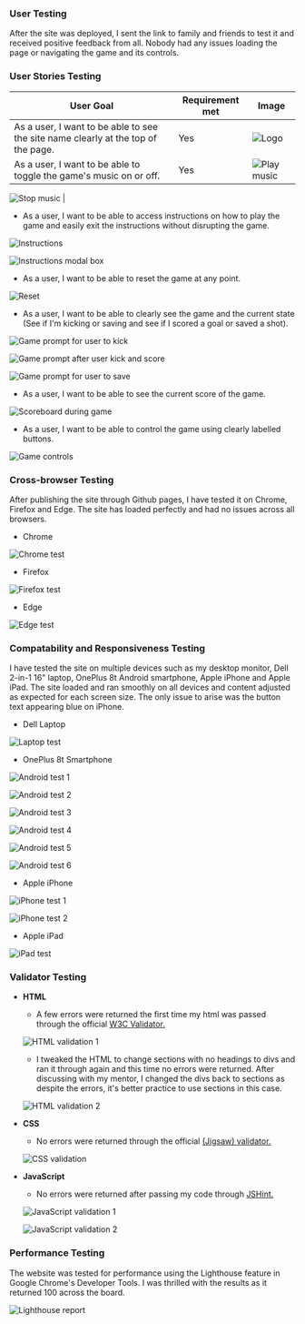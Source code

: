 ### __User Testing__
After the site was deployed, I sent the link to family and friends to test it and received positive feedback from all. Nobody had any issues loading the page or navigating the game and its controls.

### __User Stories Testing__

| User Goal | Requirement met | Image |
| --------- | --------------- | ----- |
| As a user, I want to be able to see the site name clearly at the top of the page. | Yes | ![Logo](https://github.com/adamgilroy22/stick-kick/blob/main/documentation/testing/logo.png) |
| As a user, I want to be able to toggle the game's music on or off. | Yes | ![Play music](https://github.com/adamgilroy22/stick-kick/blob/main/documentation/testing/play-music.png)

![Stop music](https://github.com/adamgilroy22/stick-kick/blob/main/documentation/testing/stop-music.png) |

- As a user, I want to be able to access instructions on how to play the game and easily exit the instructions without disrupting the game.

![Instructions](https://github.com/adamgilroy22/stick-kick/blob/main/documentation/testing/instructions.png)

![Instructions modal box](https://github.com/adamgilroy22/stick-kick/blob/main/documentation/testing/information-modal-box.png)

- As a user, I want to be able to reset the game at any point.

![Reset](https://github.com/adamgilroy22/stick-kick/blob/main/documentation/testing/reset.png)

- As a user, I want to be able to clearly see the game and the current state (See if I'm kicking or saving and see if I scored a goal or saved a shot).

![Game prompt for user to kick](https://github.com/adamgilroy22/stick-kick/blob/main/documentation/testing/game-prompt-1.png)

![Game prompt after user kick and score](https://github.com/adamgilroy22/stick-kick/blob/main/documentation/testing/game-prompt-2.png)

![Game prompt for user to save](https://github.com/adamgilroy22/stick-kick/blob/main/documentation/testing/game-prompt-3.png)

- As a user, I want to be able to see the current score of the game.

![Scoreboard during game](https://github.com/adamgilroy22/stick-kick/blob/main/documentation/testing/score-board-2.png)

- As a user, I want to be able to control the game using clearly labelled buttons.

![Game controls](https://github.com/adamgilroy22/stick-kick/blob/main/documentation/testing/game-controls.png)

### __Cross-browser Testing__
After publishing the site through Github pages, I have tested it on Chrome, Firefox and Edge. The site has loaded perfectly and had no issues across all browsers.

- Chrome

![Chrome test](https://github.com/adamgilroy22/stick-kick/blob/main/documentation/testing/chrome.png)

- Firefox

![Firefox test](https://github.com/adamgilroy22/stick-kick/blob/main/documentation/testing/firefox.png)

- Edge

![Edge test](https://github.com/adamgilroy22/stick-kick/blob/main/documentation/testing/edge.png)

### __Compatability and Responsiveness Testing__
I have tested the site on multiple devices such as my desktop monitor, Dell 2-in-1 16" laptop, OnePlus 8t Android smartphone, Apple iPhone and Apple iPad. The site loaded and ran smoothly on all devices and content adjusted as expected for each screen size. The only issue to arise was the button text appearing blue on iPhone.

- Dell Laptop

![Laptop test](https://github.com/adamgilroy22/stick-kick/blob/main/documentation/testing/laptop-test.png)

- OnePlus 8t Smartphone

![Android test 1](https://github.com/adamgilroy22/stick-kick/blob/main/documentation/testing/android-test-1.jpg)

![Android test 2](https://github.com/adamgilroy22/stick-kick/blob/main/documentation/testing/android-test-2.jpg)

![Android test 3](https://github.com/adamgilroy22/stick-kick/blob/main/documentation/testing/android-test-3.jpg)

![Android test 4](https://github.com/adamgilroy22/stick-kick/blob/main/documentation/testing/android-test-4.jpg)

![Android test 5](https://github.com/adamgilroy22/stick-kick/blob/main/documentation/testing/android-test-5.jpg)

![Android test 6](https://github.com/adamgilroy22/stick-kick/blob/main/documentation/testing/android-test-6.jpg)

- Apple iPhone

![iPhone test 1](https://github.com/adamgilroy22/stick-kick/blob/main/documentation/testing/iphone-test-1.jpg)

![iPhone test 2](https://github.com/adamgilroy22/stick-kick/blob/main/documentation/testing/iphone-test-2.jpg)

- Apple iPad

![iPad test](https://github.com/adamgilroy22/stick-kick/blob/main/documentation/testing/ipad-test.png)

### __Validator Testing__ 

- __HTML__
    - A few errors were returned the first time my html was passed through the official [W3C Validator.](https://validator.w3.org/nu/?doc=https%3A%2F%2Fadamgilroy22.github.io%2Fstick-kick%2F)

    ![HTML validation 1](https://github.com/adamgilroy22/stick-kick/blob/main/documentation/testing/html-validation-before.png)

    - I tweaked the HTML to change sections with no headings to divs and ran it through again and this time no errors were returned. After discussing with my mentor, I changed the divs back to sections as despite the errors, it's better practice to use sections in this case.

    ![HTML validation 2](https://github.com/adamgilroy22/stick-kick/blob/main/documentation/testing/html-validation-after.png)

- __CSS__
    - No errors were returned through the official [(Jigsaw) validator.](https://jigsaw.w3.org/css-validator/validator?uri=https%3A%2F%2Fadamgilroy22.github.io%2Fstick-kick%2F&profile=css3svg&usermedium=all&warning=1&vextwarning=&lang=en)

    ![CSS validation](https://github.com/adamgilroy22/stick-kick/blob/main/documentation/testing/css-validation.png)

- __JavaScript__
    - No errors were returned after passing my code through [JSHint.](https://jshint.com/)

    ![JavaScript validation 1](https://github.com/adamgilroy22/stick-kick/blob/main/documentation/testing/javascript-validation-1.png)

    ![JavaScript validation 2](https://github.com/adamgilroy22/stick-kick/blob/main/documentation/testing/javascript-validation-2.png)

### __Performance Testing__

The website was tested for performance using the Lighthouse feature in Google Chrome's Developer Tools. I was thrilled with the results as it returned 100 across the board.

![Lighthouse report](https://github.com/adamgilroy22/stick-kick/blob/main/documentation/testing/lighthouse-report.png)